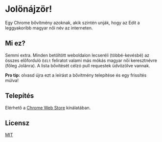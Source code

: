 # Jolönájzör!

Egy Chrome bővítmény azoknak, akik szintén unják, hogy az Edit a leggyakoribb magyar női név az interneten.

## Mi ez?

Semmi extra. Minden betöltött weboldalon lecseréli (többé-kevésbé) az összes előforduló `Edit` feliratot valami más mókás magyar női keresztnévre (főleg Jolánra).
A lista bővítését célzó pull requestek üdvözölve vannak.

**Pro tip:** olvasd újra ezt a leírást a bővítmény telepítése és egy frissítés múlva!  

## Telepítés

Elérhető a [Chrome Web Store](https://chrome.google.com/webstore/) kínálatában.

## Licensz

[MIT](/LICENSE)
